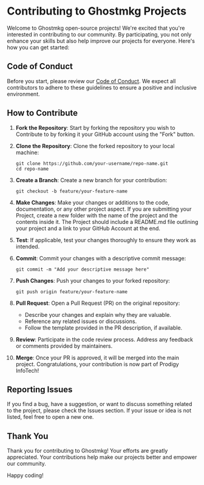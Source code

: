 # Contributing to Ghostmkg Projects

Welcome to Ghostmkg open-source projects! We're excited that you're interested in contributing to our community. By participating, you not only enhance your skills but also help improve our projects for everyone. Here's how you can get started:

## Code of Conduct

Before you start, please review our [Code of Conduct](CODE_OF_CONDUCT.md). We expect all contributors to adhere to these guidelines to ensure a positive and inclusive environment.

## How to Contribute

1. **Fork the Repository**: Start by forking the repository you wish to Contribute to by forking it your GitHub account using the "Fork" button.

2. **Clone the Repository**: Clone the forked repository to your local machine:
   ```
   git clone https://github.com/your-username/repo-name.git
   cd repo-name
   ```

3. **Create a Branch**: Create a new branch for your contribution:
   ```
   git checkout -b feature/your-feature-name
   ```

4. **Make Changes**: Make your changes or additions to the code, documentation, or any other project aspect. If you are submitting your Project, create a new folder with the name of the project and the contents inside it. The Project should include a README.md file outlining your project and a link to your GitHub Account at the end. 

5. **Test**: If applicable, test your changes thoroughly to ensure they work as intended.

6. **Commit**: Commit your changes with a descriptive commit message:
   ```
   git commit -m "Add your descriptive message here"
   ```

7. **Push Changes**: Push your changes to your forked repository:
   ```
   git push origin feature/your-feature-name
   ```

8. **Pull Request**: Open a Pull Request (PR) on the original repository:
   - Describe your changes and explain why they are valuable.
   - Reference any related issues or discussions.
   - Follow the template provided in the PR description, if available.

9. **Review**: Participate in the code review process. Address any feedback or comments provided by maintainers.

10. **Merge**: Once your PR is approved, it will be merged into the main project. Congratulations, your contribution is now part of Prodigy InfoTech!

## Reporting Issues

If you find a bug, have a suggestion, or want to discuss something related to the project, please check the Issues section. If your issue or idea is not listed, feel free to open a new one.

## Thank You

Thank you for contributing to Ghostmkg! Your efforts are greatly appreciated. Your contributions help make our projects better and empower our community.

Happy coding!
